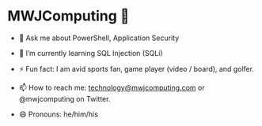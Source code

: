 # MWJComputing 👋

- 💬 Ask me about PowerShell, Application Security
- 🌱 I’m currently learning SQL Injection (SQLi)

- ⚡ Fun fact: I am avid sports fan, game player (video / board), and golfer.
- 📫 How to reach me: technology@mwjcomputing.com or @mwjcomputing on Twitter.
- 😄 Pronouns: he/him/his
